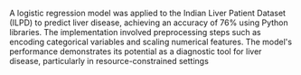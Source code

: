 A logistic regression model was applied to the Indian Liver Patient Dataset (ILPD) to predict liver disease, achieving an accuracy of 76% using Python libraries. 
The implementation involved preprocessing steps such as encoding categorical variables and scaling numerical features. 
The model's performance demonstrates its potential as a diagnostic tool for liver disease, particularly in resource-constrained settings
